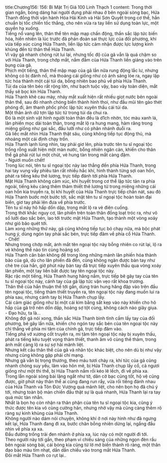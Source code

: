 title:Chương156: 156: Bí Mật Trị Giá 100 Linh Thạch 1
content:
Trong thời gian ngắn, bóng dáng hai người đụng phải nhau ở bên ngoài sòng bạc, Hứa Thanh đồng thời vận hành Hóa Hải Kinh và Hải Sơn Quyết trong cơ thể, hắn chuẩn bị tốc chiến tốc thắng, cho nên vừa ra tay liền sử dụng toàn lực, một quyền hạ xuống.<br>Tiếng nổ vang lên, thân thể tên mập mạp chấn động, thần sắc lập tức biến hóa, hiển nhiên là lúc trước đã phán đoán sai thực lực của đối phương, khi vừa tiếp xúc cùng Hứa Thanh, liền lập tức cảm nhận được lực lượng kinh khủng đến từ thân thể Hứa Thanh.<br>Vì vậy gã nhanh chóng rút lui lại, nhưng tốc độ của gã vẫn là quá chậm so với Hứa Thanh, trong chớp mắt, nắm đấm của Hứa Thanh liền giáng vào trên bụng của gã.<br>Phịch một tiếng, thân thể mập mạp của gã lần nữa rung động lắc lư, nhưng không có bị đánh nổ, mà thoáng cái giống như có ánh sáng lóe ra, ngay lập tức hóa thành một cái túi da, bỗng nhiên bao phủ về phía Hứa Thanh.<br>Túi da của tên béo rất rộng lớn, như bạch tuộc vậy, bao vây toàn diện, mắt thấy sẽ bọc kín Hứa Thanh.<br>Hứa Thanh khẽ cau mày, nháy mắt xuất hiện rất nhiều giọt nước bên ngoài thân thể, sau đó nhanh chóng biến thành hình thoi, như đầu mũi tên gào thét phóng đi, âm thanh phốc phốc lập tức xuyên thấu cái túi da.<br>Một thân ảnh dữ tợn lập tức từ trong túi da chui ra.<br>Đó là một sinh vật hình người toàn thân đều là d1ch nhờn, tóc màu xanh lá, lân phiến mọc dài toàn thân, trong mắt lộ ra hung mang, hàm răng trong miệng giống như gai sắc, đầu lưỡi như có phân nhánh duỗi ra.<br>Gã liếc mắt nhìn Hứa Thanh thật sâu, cũng không tiếp tục động thủ, mà nhoáng một cái định chạy trốn.<br>Hứa Thanh lạnh lùng nhìn, tay phải giơ lên, phía trước tên tu sĩ ngoại tộc trống rỗng xuất hiện một màn nước, bỗng nhiên ngăn cản, khiến cho thân thể gã phải rút lui một chút, vẻ hung tàn trong mắt càng đậm.<br>- Ngươi muốn chết!<br>Trong lúc nói, tên tu sĩ ngoại tộc này lao thẳng đến phía Hứa Thanh, trong hai tay vung vẩy phiêu tán rất nhiều hắc khí, hình thành từng sợi oan hồn, phát ra tiếng kêu thê lương, trực tiếp đánh tới phía Hứa Thanh.<br>Mặt Hứa Thanh không cảm xúc, khí huyết trong cơ thể lập tức tản ra phía ngoài, tiếng kêu càng thêm thảm thiết thê lương từ trong miệng những cái oan hồn kia truyền ra, bị khí huyết của Hứa Thanh trực tiếp chấn nát, sau đó Hứa Thanh bước một bước tới, sắc mặt tên tu sĩ ngoại tộc hoàn toàn đại biến, giơ tay phải lên đưa về phía trước.<br>Tên tu sĩ này hô hấp dồn dập, trong mắt lộ ra vẻ điên cuồng.<br>Trong thời khắc nguy cơ, lân phiến trên toàn thân đồng loạt tróc ra, như vô số lưỡi dao sắc bén, lao tới trước mặt Hứa Thanh, tạo thành một vòng xoáy như gió bão quét tới.<br>Làm xong những thứ này, gã cũng không tiếp tục bỏ chạy nữa, mà bộc phát hung ý, dùng ngón tay phải sắc bén, trực tiếp đâm về phía cổ Hứa Thanh.<br>- Chết!<br>Nhưng trong chớp mắt, ánh mắt tên ngoại tộc này bỗng nhiên co rút lại, lộ ra vẻ không thể nào tin cùng hoảng sợ.<br>Hứa Thanh căn bản không để trong lòng những mảnh lân phiến hóa thành bão của gã, dù cho lân phiến đã đến, cũng không ngăn được bàn tay như chẻ tre của hắn, giờ phút này bàn tay đã trực tiếp xuyên thấu qua vòng xoáy lân phiến, một tay liền bắt được tay tên ngoại tộc này.<br>Rặc rặc một tiếng, Hứa Thanh hung hăng nắm, trực tiếp bẽ gãy tay của tên tu sĩ ngoại tộc này, cánh tay của gã lập tức vặn vẹo rất khoa trương.<br>Thân thể của hắn thuận thế tới gần, dùng trán hung hăng đập vào trên đầu tên ngoại tộc, tiếng thảm thiết truyền ra, tên ngoại tộc này đang muốn lui ra phía sau, nhưng cánh tay bị Hứa Thanh chụp lấy.<br>Cái cảm giác giống như bị một cái kìm bằng sắt kẹp vào này khiến cho hô hấp của gã trở nên dồn dập, hoảng sợ tột cùng, không cách nào giãy giụa.<br>- Đạo hữu, ta là...<br>Không đợi gã nói xong, thần sắc Hứa Thanh bình tĩnh cầm lấy tay của đối phương, bẻ gãy lần nữa, khiến cho ngón tay sắc bén của tên ngoại tộc này chỉ thẳng về phía mi tâm của chính gã, trực tiếp đâm vào.<br>Tiếng phá vỡ xương cốt truyền ra, mi tâm tên ngoại tộc này bị xuyên thấu, phát ra tiếng kêu tuyệt vọng thảm thiết, thanh âm vô cùng thê thảm, trong ánh mắt càng lộ ra sự sợ hãi mãnh liệt.<br>Nhưng kết cấu thân thể của gã và nhân tộc khác biệt, cho nên dù bị như vậy nhưng cũng không gặp phải chí mạng.<br>Nhưng gã vẫn bị trọng thương, theo máu tươi chảy ra, khí tức của gã cũng nhanh chóng suy yếu, lâm vào hôn mê, bị Hứa Thanh chụp lấy cổ, cả ngươi giống như một thi thể, bị Hứa Thanh nắm rồi kéo lê lếch, đi về phía xa.<br>Trong lẫn ngoài sòng bài lặng ngắt như tờ, dân cờ bạc cũng tốt, hộ vệ cũng được, giờ phút này thân thể ai cũng đang run rẩy, vừa rồi tiếng đánh nhau của Hứa Thanh và Tôn Đức Vượng quá mãnh liệt, cho nên bọn họ đã chú ý tới, nhưng toàn bộ màn chiến đấu thật sự là quá nhanh, Hứa Thanh lại ra tay quá mức tàn nhẫn.<br>Nhất là bọn họ còn nhận ra thân phận của tên tu sĩ ngoại tộc kia, cũng ý thức được tên kia vô cùng cường hãn, nhưng nhờ vậy mà cũng càng thêm rõ ràng sự kinh khủng của Hứa Thanh.<br>Không người nào dám nói chuyện, không khí ở nơi này hình như đã ngưng kết lại, Hứa Thanh đang đi xa, bước chân bỗng nhiên dừng lại, ngẩng đầu nhìn về phía xa xa.<br>Đầu đường trống trải đen nhánh ở phía xa, lúc này có một người đi tới.<br>Theo người này tới gần, theo phạm vi chiếu sáng của những ngọn đèn rầu bên ngoài sòng bài, cái bóng kia cũng từ lờ mờ biến thành rõ ràng, một thân đạo bào màu tím nhạt, dần dần chiếu vào trong mắt Hứa Thanh.<br>Đôi mắt Hứa Thanh co rụt lại..<br>